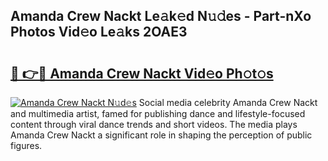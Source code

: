 ## Amanda Crew Nackt Le𝚊k𝚎d N𝚞𝚍es - Part-nXo Photos Vid𝚎o Le𝚊ks 2OAE3

# <h2><a href="http://fb12w5.evod.top/?m=Amanda+Crew+Nackt">🔗 👉🔴 Amanda Crew Nackt Vid𝚎o Ph𝚘t𝚘s</a></h2>

[![Amanda Crew Nackt N𝚞d𝚎s](https://i.imgur.com/8V9OHl7.gif)](http://fb12w5.evod.top/?m=Amanda+Crew+Nackt)
Social media celebrity Amanda Crew Nackt and multimedia artist, famed for publishing dance and lifestyle-focused content through viral dance trends and short videos. The media plays Amanda Crew Nackt a significant role in shaping the perception of public figures. 
